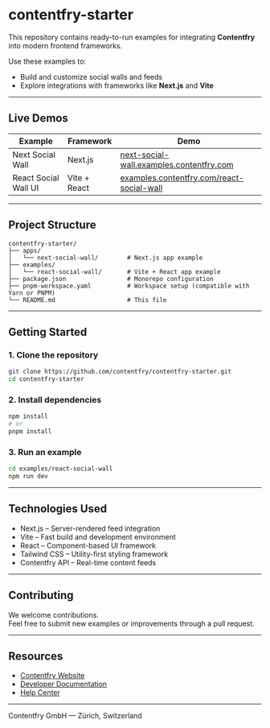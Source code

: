 # contentfry-starter

This repository contains ready-to-run examples for integrating **Contentfry** into modern frontend frameworks.

Use these examples to:
- Build and customize social walls and feeds
- Explore integrations with frameworks like **Next.js** and **Vite**

---

## Live Demos

| Example                   | Framework     | Demo |
|--------------------------|---------------|------|
| Next Social Wall         | Next.js       | [next-social-wall.examples.contentfry.com](https://next-social-wall.examples.contentfry.com) |
| React Social Wall UI     | Vite + React  | [examples.contentfry.com/react-social-wall](https://examples.contentfry.com/vite-social-wall) |

---

## Project Structure

```
contentfry-starter/
├── apps/
│   └── next-social-wall/        # Next.js app example
├── examples/
│   └── react-social-wall/       # Vite + React app example
├── package.json                 # Monorepo configuration
├── pnpm-workspace.yaml          # Workspace setup (compatible with Yarn or PNPM)
└── README.md                    # This file
```

---

## Getting Started

### 1. Clone the repository

```bash
git clone https://github.com/contentfry/contentfry-starter.git
cd contentfry-starter
```

### 2. Install dependencies

```bash
npm install
# or
pnpm install
```

### 3. Run an example

```bash
cd examples/react-social-wall
npm run dev
```

---

## Technologies Used

- Next.js – Server-rendered feed integration
- Vite – Fast build and development environment
- React – Component-based UI framework
- Tailwind CSS – Utility-first styling framework
- Contentfry API – Real-time content feeds

---

## Contributing

We welcome contributions.  
Feel free to submit new examples or improvements through a pull request.

---

## Resources

- [Contentfry Website](https://www.contentfry.com)
- [Developer Documentation](https://developer.contentfry.com)
- [Help Center](https://help.contentfry.com)

---

Contentfry GmbH — Zürich, Switzerland
